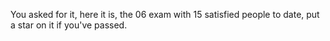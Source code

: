 You asked for it, here it is, the 06 exam with 15 satisfied people to date, put a star on it if you've passed.
